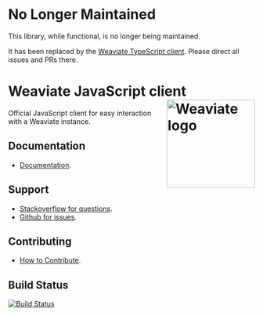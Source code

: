 # No Longer Maintained

This library, while functional, is no longer being maintained.

It has been replaced by the [Weaviate TypeScript client](https://github.com/weaviate/typescript-client). Please direct all issues and PRs there.

# Weaviate JavaScript client <img alt='Weaviate logo' src='https://raw.githubusercontent.com/semi-technologies/weaviate/19de0956c69b66c5552447e84d016f4fe29d12c9/docs/assets/weaviate-logo.png' width='180' align='right' />

Official JavaScript client for easy interaction with a Weaviate instance.

## Documentation

- [Documentation](https://weaviate.io/developers/weaviate/client-libraries/javascript).

## Support

- [Stackoverflow for questions](https://stackoverflow.com/questions/tagged/weaviate).
- [Github for issues](https://github.com/weaviate/weaviate-javascript-client/issues).

## Contributing

- [How to Contribute](https://github.com/weaviate/weaviate-javascript-client/blob/main/CONTRIBUTE.md).

## Build Status

[![Build Status](https://github.com/weaviate/weaviate-javascript-client/actions/workflows/.github/workflows/tests.yaml/badge.svg?branch=main)](https://github.com/weaviate/weaviate-javascript-client/actions/workflows/.github/workflows/tests.yaml)
